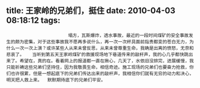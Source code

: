 title: 王家岭的兄弟们，挺住
date: 2010-04-03 08:18:12
tags: 
---


						   塌方，瓦斯爆炸，透水事故，最近的一段时间煤矿的安全事故发生的颇为密集，对于这些事故我不愿再多说什么，再一次一次杯具面前指责都变的苍白无力，为什么一次一次上演？或许某些人从来未曾反思，从来未曾尊重生命，我确是出离的愤怒，无奈和悲哀了。   当听到第五天王家岭煤矿的救援现场地下巷道传来的敲杆声，我的心几乎都快跳出来了。希望在，真的在。看着网上的报道都一直在揪心，几天了，水依旧没排完，进展缓慢，我只能祈祷这些兄弟们坚持住，因为我敬畏生命，相信奇迹。施工现场的兄弟们也要奋力抢救，你们也许很累，但是一想起底下的兄弟们传达出来的敲杆声，我相信你们就有无穷的动力和决心，明天把人救上来。  默默期待底下的兄弟们平安。
		
		
		                                   